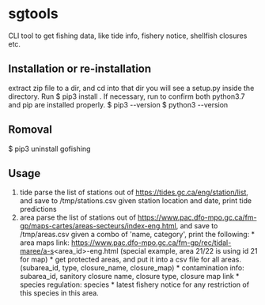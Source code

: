 # sgtools

CLI tool to get fishing data, like tide info, fishery notice, shellfish closures etc. 

## Installation or re-installation

extract zip file to a dir, and cd into that dir you will see a setup.py inside the directory. Run
$ pip3 install .
If necessary, run to confirm both python3.7 and pip are installed properly. 
$ pip3 --version 
$ python3 --version

## Romoval
$ pip3 uninstall gofishing

## Usage

1. tide
    parse the list of stations out of https://tides.gc.ca/eng/station/list, and save to /tmp/stations.csv
    given station location and date, print tide predictions 
2. area
    parse the list of stations out of https://www.pac.dfo-mpo.gc.ca/fm-gp/maps-cartes/areas-secteurs/index-eng.html, and save to /tmp/areas.csv
    given a combo of 'name, category', print the following: 
        * area maps link: https://www.pac.dfo-mpo.gc.ca/fm-gp/rec/tidal-maree/a-s<area_id>-eng.html (special example, area 21/22 is using id 21 for map)
        * get protected areas, and put it into a csv file for all areas. (subarea_id, type, closure_name, closure_map)
        * contamination info: subarea_id, sanitory closure name, closure type, closure map link
        * species regulation: species 
        * latest fishery notice for any restriction of this species in this area. 
   
